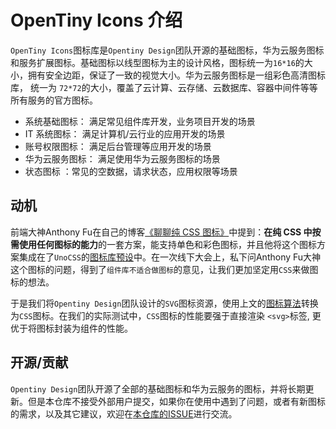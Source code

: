# OpenTiny Icons 介绍

`OpenTiny Icons`图标库是`Opentiny Design`团队开源的基础图标，华为云服务图标和服务扩展图标。基础图标以线型图标为主的设计风格，图标统一为`16*16`的大小，拥有安全边距，保证了一致的视觉大小。华为云服务图标是一组彩色高清图标库， 统一为 `72*72`的大小，覆盖了云计算、云存储、云数据库、容器中间件等等所有服务的官方图标。

+ 系统基础图标： 满足常见组件库开发，业务项目开发的场景
+ IT 系统图标： 满足计算机/云行业的应用开发的场景
+ 账号权限图标： 满足后台管理等应用开发的场景
+ 华为云服务图标： 满足使用华为云服务图标的场景
+ 状态图标 ：常见的空数据，请求状态，应用权限等场景

## 动机

前端大神Anthony Fu在自己的博客[《聊聊纯 CSS 图标》](https://antfu.me/posts/icons-in-pure-css-zh)中提到：**在纯 CSS 中按需使用任何图标的能力**的一套方案，能支持单色和彩色图标，并且他将这个图标方案集成在了`UnoCSS`的[图标库预设](https://unocss.dev/presets/icons)中。在一次线下大会上，私下问Anthony Fu大神这个图标的问题，得到了`组件库不适合做图标`的意见，让我们更加坚定用`CSS`来做图标的想法。

于是我们将`Opentiny Design`团队设计的`SVG`图标资源，使用上文的[图标算法](https://github.com/opentiny/icons/blob/7e1dde24f54c678dabc3eb4f3c837380a2a66a1c/scripts/build.ts#L81)转换为`CSS`图标。在我们的实际测试中，`CSS`图标的性能要强于直接渲染 `<svg>`标签, 更优于将图标封装为组件的性能。 

## 开源/贡献

`Opentiny Design`团队开源了全部的基础图标和华为云服务的图标，并将长期更新。但是本仓库不接受外部用户提交，如果你在使用中遇到了问题，或者有新图标的需求，以及其它建议，欢迎在[本仓库的ISSUE](https://github.com/opentiny/icons/issues)进行交流。
 